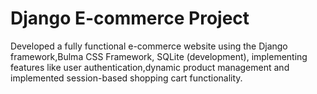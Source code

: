 # Django E-commerce Project

Developed a fully functional e-commerce website using the Django framework,Bulma CSS Framework, SQLite (development),  implementing features like user authentication,dynamic product management and implemented session-based shopping cart functionality.

